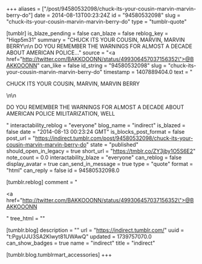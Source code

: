 +++
aliases = ["/post/94580532098/chuck-its-your-cousin-marvin-marvin-berry-do"]
date = 2014-08-13T00:23:24Z
id = "94580532098"
slug = "chuck-its-your-cousin-marvin-marvin-berry-do"
type = "tumblr-quote"

[tumblr]
is_blaze_pending = false
can_blaze = false
reblog_key = "Hiqp5m31"
summary = "CHUCK ITS YOUR COUSIN, MARVIN, MARVIN BERRY\n\n DO YOU REMEMBER THE WARNINGS FOR ALMOST A DECADE ABOUT AMERICAN POLICE..."
source = "<a href=\"http://twitter.com/BAKKOOONN/status/499306457037156352\">@BAKKOOONN</a>"
can_like = false
id_string = "94580532098"
slug = "chuck-its-your-cousin-marvin-marvin-berry-do"
timestamp = 1407889404.0
text = "<p>CHUCK ITS YOUR COUSIN, MARVIN, MARVIN BERRY</p>\n\n<p>DO YOU REMEMBER THE WARNINGS FOR ALMOST A DECADE ABOUT AMERICAN POLICE MILITARIZATION, WELL</p>"
interactability_reblog = "everyone"
blog_name = "indirect"
is_blazed = false
date = "2014-08-13 00:23:24 GMT"
is_blocks_post_format = false
post_url = "https://indirect.tumblr.com/post/94580532098/chuck-its-your-cousin-marvin-marvin-berry-do"
state = "published"
should_open_in_legacy = true
short_url = "https://tmblr.co/ZY3jby1O5S6E2"
note_count = 0.0
interactability_blaze = "everyone"
can_reblog = false
display_avatar = true
can_send_in_message = true
type = "quote"
format = "html"
can_reply = false
id = 94580532098.0

[tumblr.reblog]
comment = "<p><a href=\"http://twitter.com/BAKKOOONN/status/499306457037156352\">@BAKKOOONN</a></p>"
tree_html = ""

[tumblr.blog]
description = ""
url = "https://indirect.tumblr.com/"
uuid = "t:PgyUJU3SA2Klwyt81UWAwQ"
updated = 1739757070.0
can_show_badges = true
name = "indirect"
title = "indirect"

[tumblr.blog.tumblrmart_accessories]
+++
